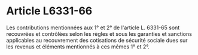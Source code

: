 # Article L6331-66

Les contributions mentionnées aux 1° et 2° de l'article L. 6331-65 sont recouvrées et contrôlées selon les règles et sous les garanties et sanctions applicables au recouvrement des cotisations de sécurité sociale dues sur les revenus et éléments mentionnés à ces mêmes 1° et 2°.